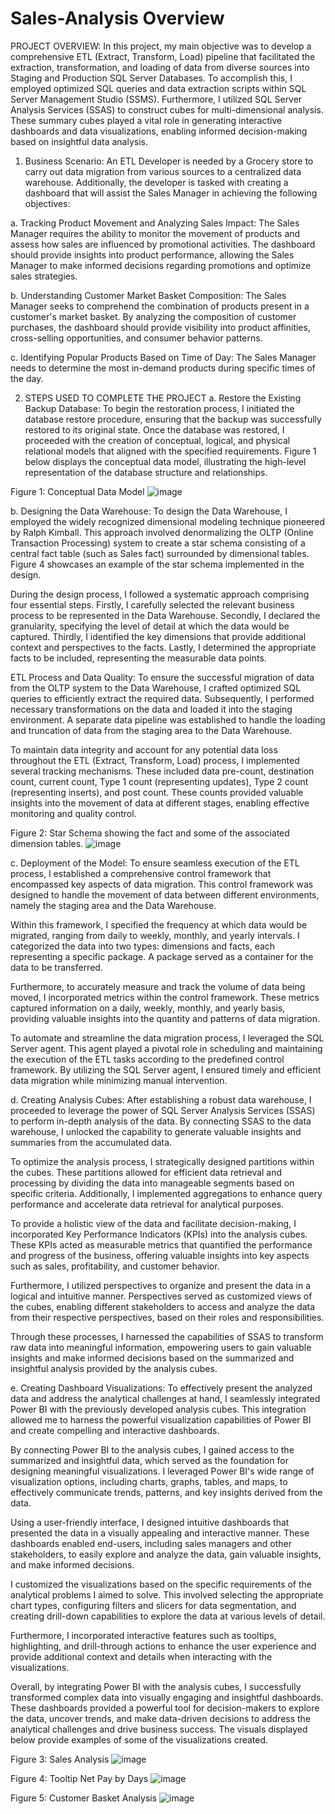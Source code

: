 # Sales-Analysis Overview 
PROJECT OVERVIEW:
In this project, my main objective was to develop a comprehensive ETL (Extract, Transform, Load) pipeline that facilitated the extraction, transformation, and loading of data from diverse sources into Staging and Production SQL Server Databases. To accomplish this, I employed optimized SQL queries and data extraction scripts within SQL Server Management Studio (SSMS). Furthermore, I utilized SQL Server Analysis Services (SSAS) to construct cubes for multi-dimensional analysis. These summary cubes played a vital role in generating interactive dashboards and data visualizations, enabling informed decision-making based on insightful data analysis.

1. Business Scenario:
An ETL Developer is needed by a Grocery store to carry out data migration from various sources to a centralized data warehouse. Additionally, the developer is tasked with creating a dashboard that will assist the Sales Manager in achieving the following objectives:

a. Tracking Product Movement and Analyzing Sales Impact:
The Sales Manager requires the ability to monitor the movement of products and assess how sales are influenced by promotional activities. The dashboard should provide insights into product performance, allowing the Sales Manager to make informed decisions regarding promotions and optimize sales strategies.

b. Understanding Customer Market Basket Composition:
The Sales Manager seeks to comprehend the combination of products present in a customer's market basket. By analyzing the composition of customer purchases, the dashboard should provide visibility into product affinities, cross-selling opportunities, and consumer behavior patterns.

c. Identifying Popular Products Based on Time of Day:
The Sales Manager needs to determine the most in-demand products during specific times of the day.

2. STEPS USED TO COMPLETE THE PROJECT
a. Restore the Existing Backup Database:
To begin the restoration process, I initiated the database restore procedure, ensuring that the backup was successfully restored to its original state. Once the database was restored, I proceeded with the creation of conceptual, logical, and physical relational models that aligned with the specified requirements. Figure 1 below displays the conceptual data model, illustrating the high-level representation of the database structure and relationships.

Figure 1: Conceptual Data Model
![image](https://user-images.githubusercontent.com/99350558/234389121-bc526e05-3f7d-46f8-b21b-d8cf11eaf995.png)




b. Designing the Data Warehouse:
To design the Data Warehouse, I employed the widely recognized dimensional modeling technique pioneered by Ralph Kimball. This approach involved denormalizing the OLTP (Online Transaction Processing) system to create a star schema consisting of a central fact table (such as Sales fact) surrounded by dimensional tables. Figure 4 showcases an example of the star schema implemented in the design.

During the design process, I followed a systematic approach comprising four essential steps. Firstly, I carefully selected the relevant business process to be represented in the Data Warehouse. Secondly, I declared the granularity, specifying the level of detail at which the data would be captured. Thirdly, I identified the key dimensions that provide additional context and perspectives to the facts. Lastly, I determined the appropriate facts to be included, representing the measurable data points. 

ETL Process and Data Quality:
To ensure the successful migration of data from the OLTP system to the Data Warehouse, I crafted optimized SQL queries to efficiently extract the required data. Subsequently, I performed necessary transformations on the data and loaded it into the staging environment. A separate data pipeline was established to handle the loading and truncation of data from the staging area to the Data Warehouse.

To maintain data integrity and account for any potential data loss throughout the ETL (Extract, Transform, Load) process, I implemented several tracking mechanisms. These included data pre-count, destination count, current count, Type 1 count (representing updates), Type 2 count (representing inserts), and post count. These counts provided valuable insights into the movement of data at different stages, enabling effective monitoring and quality control.

Figure 2: Star Schema showing the fact and some of the associated dimension tables.
![image](https://user-images.githubusercontent.com/99350558/234393970-71de0994-e926-4e5a-aa08-223061cdcf27.png)



c. Deployment of the Model:
To ensure seamless execution of the ETL process, I established a comprehensive control framework that encompassed key aspects of data migration. This control framework was designed to handle the movement of data between different environments, namely the staging area and the Data Warehouse.

Within this framework, I specified the frequency at which data would be migrated, ranging from daily to weekly, monthly, and yearly intervals. I categorized the data into two types: dimensions and facts, each representing a specific package. A package served as a container for the data to be transferred.

Furthermore, to accurately measure and track the volume of data being moved, I incorporated metrics within the control framework. These metrics captured information on a daily, weekly, monthly, and yearly basis, providing valuable insights into the quantity and patterns of data migration.

To automate and streamline the data migration process, I leveraged the SQL Server agent. This agent played a pivotal role in scheduling and maintaining the execution of the ETL tasks according to the predefined control framework. By utilizing the SQL Server agent, I ensured timely and efficient data migration while minimizing manual intervention.

d. Creating Analysis Cubes:
After establishing a robust data warehouse, I proceeded to leverage the power of SQL Server Analysis Services (SSAS) to perform in-depth analysis of the data. By connecting SSAS to the data warehouse, I unlocked the capability to generate valuable insights and summaries from the accumulated data.

To optimize the analysis process, I strategically designed partitions within the cubes. These partitions allowed for efficient data retrieval and processing by dividing the data into manageable segments based on specific criteria. Additionally, I implemented aggregations to enhance query performance and accelerate data retrieval for analytical purposes.

To provide a holistic view of the data and facilitate decision-making, I incorporated Key Performance Indicators (KPIs) into the analysis cubes. These KPIs acted as measurable metrics that quantified the performance and progress of the business, offering valuable insights into key aspects such as sales, profitability, and customer behavior.

Furthermore, I utilized perspectives to organize and present the data in a logical and intuitive manner. Perspectives served as customized views of the cubes, enabling different stakeholders to access and analyze the data from their respective perspectives, based on their roles and responsibilities.

Through these processes, I harnessed the capabilities of SSAS to transform raw data into meaningful information, empowering users to gain valuable insights and make informed decisions based on the summarized and insightful analysis provided by the analysis cubes.

e. Creating Dashboard Visualizations:
To effectively present the analyzed data and address the analytical challenges at hand, I seamlessly integrated Power BI with the previously developed analysis cubes. This integration allowed me to harness the powerful visualization capabilities of Power BI and create compelling and interactive dashboards.

By connecting Power BI to the analysis cubes, I gained access to the summarized and insightful data, which served as the foundation for designing meaningful visualizations. I leveraged Power BI's wide range of visualization options, including charts, graphs, tables, and maps, to effectively communicate trends, patterns, and key insights derived from the data.

Using a user-friendly interface, I designed intuitive dashboards that presented the data in a visually appealing and interactive manner. These dashboards enabled end-users, including sales managers and other stakeholders, to easily explore and analyze the data, gain valuable insights, and make informed decisions.

I customized the visualizations based on the specific requirements of the analytical problems I aimed to solve. This involved selecting the appropriate chart types, configuring filters and slicers for data segmentation, and creating drill-down capabilities to explore the data at various levels of detail.

Furthermore, I incorporated interactive features such as tooltips, highlighting, and drill-through actions to enhance the user experience and provide additional context and details when interacting with the visualizations.

Overall, by integrating Power BI with the analysis cubes, I successfully transformed complex data into visually engaging and insightful dashboards. These dashboards provided a powerful tool for decision-makers to explore the data, uncover trends, and make data-driven decisions to address the analytical challenges and drive business success. The visuals displayed below provide examples of some of the visualizations created.

Figure 3: Sales Analysis
![image](https://github.com/okwoli200/Sales-Analysis/assets/99350558/5a8c5f5a-6a24-4f09-baaa-ee8e9f8458ea)

Figure 4: Tooltip Net Pay by Days
![image](https://github.com/okwoli200/Sales-Analysis/assets/99350558/edfff77c-3964-4157-beca-b362c1fbfcc5)


Figure 5: Customer Basket Analysis
![image](https://github.com/okwoli200/Sales-Analysis/assets/99350558/79c9e54e-0076-424f-b7d8-3bb9a4d41989)


